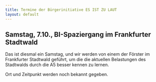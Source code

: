 ```yaml
---
title: Termine der Bürgerinitiative ES IST ZU LAUT
layout: default
---
```


## Samstag, 7.10., BI-Spaziergang im Frankfurter Stadtwald

Das ist diesmal ein Samstag, und wir werden von einem der Förster im Frankfurter Stadtwald geführt, um die die aktuellen Belastungen des Stadtwalds durch die A5 besser kennen zu lernen.

Ort und Zeitpunkt werden noch bekannt gegeben.

